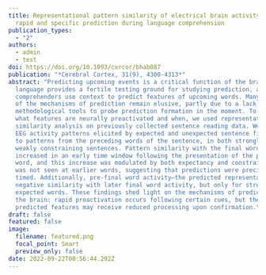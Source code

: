 ```yaml
---
title: Representational pattern similarity of electrical brain activity reveals
  rapid and specific prediction during language comprehension
publication_types:
  - "2"
authors:
  - admin
  - test
doi: https://doi.org/10.1093/cercor/bhab087
publication: "*Cerebral Cortex, 31(9), 4300-4313*"
abstract: "Predicting upcoming events is a critical function of the brain, and
  language provides a fertile testing ground for studying prediction, as
  comprehenders use context to predict features of upcoming words. Many aspects
  of the mechanisms of prediction remain elusive, partly due to a lack of
  methodological tools to probe prediction formation in the moment. To elucidate
  what features are neurally preactivated and when, we used representational
  similarity analysis on previously collected sentence reading data. We compared
  EEG activity patterns elicited by expected and unexpected sentence final words
  to patterns from the preceding words of the sentence, in both strongly and
  weakly constraining sentences. Pattern similarity with the final word was
  increased in an early time window following the presentation of the pre-final
  word, and this increase was modulated by both expectancy and constraint. This
  was not seen at earlier words, suggesting that predictions were precisely
  timed. Additionally, pre-final word activity—the predicted representation—had
  negative similarity with later final word activity, but only for strongly
  expected words. These findings shed light on the mechanisms of prediction in
  the brain: rapid preactivation occurs following certain cues, but the
  predicted features may receive reduced processing upon confirmation."
draft: false
featured: false
image:
  filename: featured.png
  focal_point: Smart
  preview_only: false
date: 2022-09-22T00:56:44.292Z
---
```

